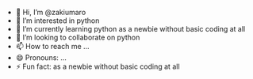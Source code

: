 - 👋 Hi, I’m @zakiumaro
- 👀 I’m interested in python
- 🌱 I’m currently learning python as a newbie without basic coding at all
- 💞️ I’m looking to collaborate on python
- 📫 How to reach me ...
- 😄 Pronouns: ...
- ⚡ Fun fact: as a newbie without basic coding at all 

<!---
zakiumaro/zakiumaro is a ✨ special ✨ repository because its `README.md` (this file) appears on your GitHub profile.
You can click the Preview link to take a look at your changes.
--->
